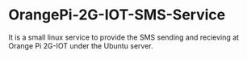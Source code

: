 # OrangePi-2G-IOT-SMS-Service
It is a small linux service to provide the SMS sending and recieving at Orange Pi 2G-IOT under the Ubuntu server.
